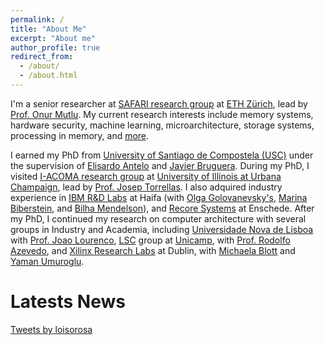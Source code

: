 ```yaml
---
permalink: /
title: "About Me"
excerpt: "About me"
author_profile: true
redirect_from: 
  - /about/
  - /about.html
---
```

I'm a senior researcher at [SAFARI research group](https://safari.ethz.ch) at [ETH Zürich](https://ethz.ch/een.html), lead by [Prof. Onur Mutlu](https://people.inf.ethz.ch/omutlu). My current research interests include  memory systems, hardware security, machine learning, microarchitecture, storage systems, processing in memory, and [more](https://scholar.google.com/citations?user=MzblxxcAAAAJ&hl=en&authuser=1).

I earned my PhD from [University of Santiago de Compostela (USC)](https://www.usc.es) under the supervision of [Elisardo Antelo](https://www.researchgate.net/profile/Elisardo_Antelo) and [Javier Bruguera](https://www.researchgate.net/profile/Javier_Bruguera). During my PhD, I visited [I-ACOMA research group](http://iacoma.cs.uiuc.edu/) at [University of Illinois at Urbana Champaign](https://uiuc.edu), lead by [Prof. Josep Torrellas](http://iacoma.cs.uiuc.edu/josep/torrellas.html). I also adquired industry experience in [IBM R&D Labs](https://www.research.ibm.com/labs/haifa/) at Haifa (with [Olga Golovanevsky's](https://www.researchgate.net/scientific-contributions/Olga-Golovanevsky-2028453878), [Marina Biberstein](https://dblp.org/pid/44/5270.html), and [Bilha Mendelson](https://dblp.org/pid/71/2760.html)), and [Recore Systems](https://www.design-reuse.com/news/35332/recore-systems-ip-european-multi-core-space-processor.html) at Enschede. After my PhD, I continued my research on computer architecture with several groups in Industry and Academia, including [Universidade Nova de Lisboa](https://www.unl.pt) with [Prof. Joao Lourenco](https://docentes.fct.unl.pt/joao-lourenco), [LSC](https://lsc.ic.unicamp.br/) group at [Unicamp](https://www.unicamp.br/unicamp/), with [Prof. Rodolfo Azevedo](https://ic.unicamp.br/en/~rodolfo/), and [Xilinx Research Labs](https://www.xilinx.com/about/research-labs.html) at Dublin, with [Michaela Blott](https://www.researchgate.net/profile/Michaela_Blott) and [Yaman Umuroglu](https://www.researchgate.net/profile/Yaman_Umuroglu).


Latests News
======
<a class="twitter-timeline" href="https://twitter.com/loisorosa?ref_src=twsrc%5Etfw">Tweets by loisorosa</a> <script async src="https://platform.twitter.com/widgets.js" charset="utf-8"></script>
